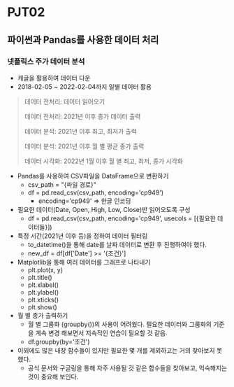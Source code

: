 # PJT02
## 파이썬과 Pandas를 사용한 데이터 처리

### 넷플릭스 주가 데이터 분석
* 캐글을 활용하여 데이터 다운
* 2018-02-05 ~ 2022-02-04까지 일별 데이터 활용
  
> 데이터 전처리: 데이터 읽어오기
>
> 데이터 전처리: 2021년 이후 종가 데이터 출력
>
> 데이터 분석: 2021년 이후 최고, 최저가 출력
>
> 데이터 분석: 2021년 이후 월 별 평균 종가 출력
>
> 데이터 시각화: 2022년 1월 이후 월 별 최고, 최저, 종가 시각화

* Pandas를 사용하여 CSV파일을 DataFrame으로 변환하기
  * csv_path = "{파일 경로}"
  * df = pd.read_csv(csv_path, encoding='cp949')
    * encoding='cp949' => 한글 인코딩
* 필요한 데이터(Date, Open, High, Low, Close)만 읽어오도록 구성
  * df = pd.read_csv(csv_path, encoding='cp949', usecols = [{필요한 데이터들}])
* 특정 시간(2021년 이후 등)을 정하여 데이터 필터링
  * to_datetime()을 통해 date를 날짜 데이터로 변환 후 진행하여야 했다.
  * new_df = df[df['Date'] >= '{조건}']
* Matplotlib을 통해 여러 데이터를 그래프로 나타내기
  * plt.plot(x, y)
  * plt.title()
  * plt.xlabel()
  * plt.ylabel()
  * plt.xticks()
  * plt.show()
* 월 별 종가 출력하기
  * 월 별 그룹화 (groupby())의 사용이 어려웠다. 필요한 데이터와 그룹화의 기준을 계속 변경 해보면서 지속적인 연습이 필요할 것 같음.
  * df.groupby(by='조건')
* 이외에도 많은 내장 함수들이 있지만 필요한 몇 개를 제외하고는 거의 찾아보지 못했다.
  * 공식 문서와 구글링을 통해 자주 사용될 것 같은 함수들을 찾아보고, 익숙해지는 것이 중요해 보인다.